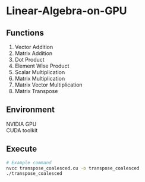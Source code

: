 # Linear-Algebra-on-GPU

## Functions

1. Vector Addition
2. Matrix Addition
3. Dot Product
4. Element Wise Product
5. Scalar Multiplication
6. Matrix Multiplication
7. Matrix Vector Multiplication
8. Matrix Transpose

## Environment
NVIDIA GPU  
CUDA toolkit

## Execute
```bash
# Example command
nvcc transpose_coalesced.cu -o transpose_coalesced
./transpose_coalesced
```
